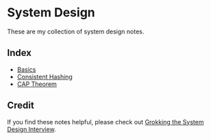# System Design

These are my collection of system design notes.

## Index

* [Basics]
* [Consistent Hashing]
* [CAP Theorem]

[Basics]: ./notes/basics.md
[Consistent Hashing]: ./notes/consistent-hashing.md
[CAP Theorem]: ./notes/cap-theorem.md

## Credit

If you find these notes helpful, please check out [Grokking the System Design Interview].

[Grokking the System Design Interview]: https://www.educative.io/collection/5668639101419520/5649050225344512
